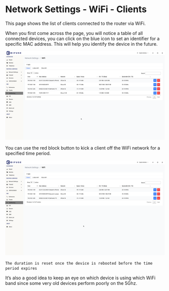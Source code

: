 # Network Settings - WiFi - Clients

This page shows the list of clients connected to the router via WiFi.

When you first come across the page, you will notice a table of all connected devices, you can click on the blue icon to set an identifier for a specific MAC address. This will help you identify the device in the future.

<a data-fancybox data-src="./img/1.gif" data-caption="Network Settings - WiFi - Clients">
  <img src="./img/1.gif" />
</a>

You can use the red block button to kick a client off the WiFi network for a specified time period.

<a data-fancybox data-src="./img/2.gif" data-caption="Network Settings - WiFi - Clients">
  <img src="./img/2.gif" />
</a>

```admonish warning
The duration is reset once the device is rebooted before the time period expires
```

It’s also a good idea to keep an eye on which device is using which WiFi band since some very old devices perform poorly on the 5Ghz.